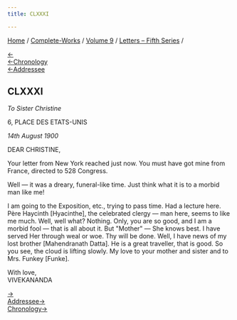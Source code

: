 ```yaml
---
title: CLXXXI

---
```

<div>

[Home](../../../index.htm) / [Complete-Works](../../complete_works.htm)
/ [Volume 9](../volume_9_contents.htm) / [Letters – Fifth
Series](letters_fifth_series_contents.htm) /

[←](180_mrs_leggett.htm)  
[←Chronology](../../volume_8/epistles_fourth_series/190_john_fox.htm)  
[←Addressee](179_christina.htm)

## CLXXXI

*To Sister Christine*

6, PLACE DES ETATS-UNIS

*14th August 1900*

DEAR CHRISTINE,

Your letter from New York reached just now. You must have got mine from
France, directed to 528 Congress.

Well — it was a dreary, funeral-like time. Just think what it is to a
morbid man like me!

I am going to the Exposition, etc., trying to pass time. Had a lecture
here. Père Haycinth \[Hyacinthe\], the celebrated clergy — man here,
seems to like me much. Well, well what? Nothing. Only, you are so good,
and I am a morbid fool — that is all about it. But "Mother" — She knows
best. I have served Her through weal or woe. Thy will be done. Well, I
have news of my lost brother \[Mahendranath Datta\]. He is a great
traveller, that is good. So you see, the cloud is lifting slowly. My
love to your mother and sister and to Mrs. Funkey \[Funke\].

With love,  
VIVEKANANDA

[→](182_nivedita.htm)  
[Addressee→](183_christine.htm)  
[Chronology→](../../volume_8/epistles_fourth_series/191_brother_hari.htm)

</div>
